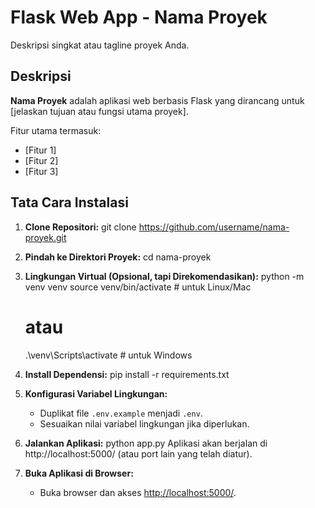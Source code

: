# Flask Web App - Nama Proyek

Deskripsi singkat atau tagline proyek Anda.

## Deskripsi

**Nama Proyek** adalah aplikasi web berbasis Flask yang dirancang untuk [jelaskan tujuan atau fungsi utama proyek].

Fitur utama termasuk:
- [Fitur 1]
- [Fitur 2]
- [Fitur 3]

## Tata Cara Instalasi

1. **Clone Repositori:**
    git clone https://github.com/username/nama-proyek.git

2. **Pindah ke Direktori Proyek:**
    cd nama-proyek

3. **Lingkungan Virtual (Opsional, tapi Direkomendasikan):**
    python -m venv venv
    source venv/bin/activate  # untuk Linux/Mac
    # atau
    .\venv\Scripts\activate  # untuk Windows

4. **Install Dependensi:**
    pip install -r requirements.txt

5. **Konfigurasi Variabel Lingkungan:**
    - Duplikat file `.env.example` menjadi `.env`.
    - Sesuaikan nilai variabel lingkungan jika diperlukan.

6. **Jalankan Aplikasi:**
    python app.py
    Aplikasi akan berjalan di http://localhost:5000/ (atau port lain yang telah diatur).

7. **Buka Aplikasi di Browser:**
    - Buka browser dan akses [http://localhost:5000/](http://localhost:5000/).

